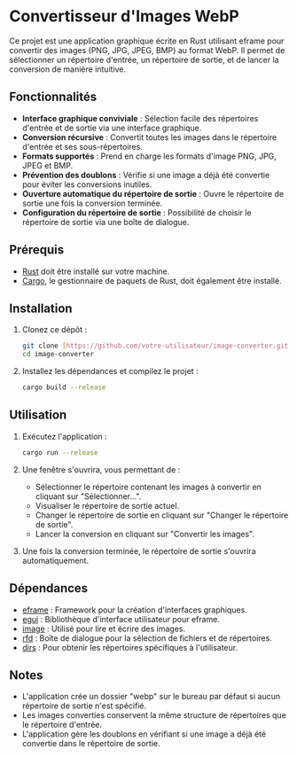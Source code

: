 # Convertisseur d'Images WebP

Ce projet est une application graphique écrite en Rust utilisant eframe pour convertir des images (PNG, JPG, JPEG, BMP) au format WebP. Il permet de sélectionner un répertoire d'entrée, un répertoire de sortie, et de lancer la conversion de manière intuitive.

## Fonctionnalités

-   **Interface graphique conviviale** : Sélection facile des répertoires d'entrée et de sortie via une interface graphique.
-   **Conversion récursive** : Convertit toutes les images dans le répertoire d'entrée et ses sous-répertoires.
-   **Formats supportés** : Prend en charge les formats d'image PNG, JPG, JPEG et BMP.
-   **Prévention des doublons** : Vérifie si une image a déjà été convertie pour éviter les conversions inutiles.
-   **Ouverture automatique du répertoire de sortie** : Ouvre le répertoire de sortie une fois la conversion terminée.
-   **Configuration du répertoire de sortie** : Possibilité de choisir le répertoire de sortie via une boîte de dialogue.

## Prérequis

-   [Rust](https://www.rust-lang.org/tools/install) doit être installé sur votre machine.
-   [Cargo](https://doc.rust-lang.org/cargo/), le gestionnaire de paquets de Rust, doit également être installé.

## Installation

1.  Clonez ce dépôt :

    ```bash
    git clone [https://github.com/votre-utilisateur/image-converter.git](https://github.com/votre-utilisateur/image-converter.git)
    cd image-converter
    ```

2.  Installez les dépendances et compilez le projet :

    ```bash
    cargo build --release
    ```

## Utilisation

1.  Exécutez l'application :

    ```bash
    cargo run --release
    ```

2.  Une fenêtre s'ouvrira, vous permettant de :

    -   Sélectionner le répertoire contenant les images à convertir en cliquant sur "Sélectionner...".
    -   Visualiser le répertoire de sortie actuel.
    -   Changer le répertoire de sortie en cliquant sur "Changer le répertoire de sortie".
    -   Lancer la conversion en cliquant sur "Convertir les images".

3.  Une fois la conversion terminée, le répertoire de sortie s'ouvrira automatiquement.

## Dépendances

-   [eframe](https://crates.io/crates/eframe) : Framework pour la création d'interfaces graphiques.
-   [egui](https://crates.io/crates/egui) : Bibliothèque d'interface utilisateur pour eframe.
-   [image](https://crates.io/crates/image) : Utilisé pour lire et écrire des images.
-   [rfd](https://crates.io/crates/rfd) : Boîte de dialogue pour la sélection de fichiers et de répertoires.
-   [dirs](https://crates.io/crates/dirs) : Pour obtenir les répertoires spécifiques à l'utilisateur.

## Notes

-   L'application crée un dossier "webp" sur le bureau par défaut si aucun répertoire de sortie n'est spécifié.
-   Les images converties conservent la même structure de répertoires que le répertoire d'entrée.
-   L'application gère les doublons en vérifiant si une image a déjà été convertie dans le répertoire de sortie.
